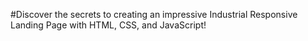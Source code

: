 #Discover the secrets to creating an impressive Industrial Responsive Landing Page with HTML, CSS, and JavaScript!
